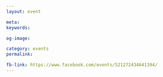 ```yaml
---
layout: event

meta: 
keywords: 

og-image: 

category: events
permalink: 

fb-link: https://www.facebook.com/events/521272434641394/
---
```


